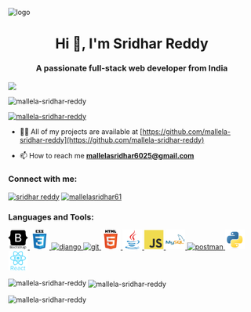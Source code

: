 ![logo](https://mir-s3-cdn-cf.behance.net/project_modules/max_1200/79731568097599.5b50bca477735.jpg)
<h1 align="center">Hi 👋, I'm Sridhar Reddy</h1>
<h3 align="center">A passionate full-stack web developer from India</h3>

<img src="https://ardas-it.com/uploads/images/blogs/giph.gif" align="center" width="500">

<p align="left"> <img src="https://komarev.com/ghpvc/?username=mallela-sridhar-reddy&label=Profile%20views&color=0e75b6&style=flat" alt="mallela-sridhar-reddy" /> </p>

<p align="left"> <a href="https://github.com/ryo-ma/github-profile-trophy"><img src="https://github-profile-trophy.vercel.app/?username=mallela-sridhar-reddy" alt="mallela-sridhar-reddy" /></a> </p>

- 👨‍💻 All of my projects are available at [https://github.com/mallela-sridhar-reddy](https://github.com/mallela-sridhar-reddy)

- 📫 How to reach me **mallelasridhar6025@gmail.com**

<h3 align="left">Connect with me:</h3>
<p align="left">
<a href="https://stackoverflow.com/users/sridhar reddy" target="blank"><img align="center" src="https://raw.githubusercontent.com/rahuldkjain/github-profile-readme-generator/master/src/images/icons/Social/stack-overflow.svg" alt="sridhar reddy" height="30" width="40" /></a>
<a href="https://www.hackerrank.com/mallelasridhar61" target="blank"><img align="center" src="https://raw.githubusercontent.com/rahuldkjain/github-profile-readme-generator/master/src/images/icons/Social/hackerrank.svg" alt="mallelasridhar61" height="30" width="40" /></a>
</p>

<h3 align="left">Languages and Tools:</h3>
<p align="left"> <a href="https://getbootstrap.com" target="_blank" rel="noreferrer"> <img src="https://raw.githubusercontent.com/devicons/devicon/master/icons/bootstrap/bootstrap-plain-wordmark.svg" alt="bootstrap" width="40" height="40"/> </a> <a href="https://www.w3schools.com/css/" target="_blank" rel="noreferrer"> <img src="https://raw.githubusercontent.com/devicons/devicon/master/icons/css3/css3-original-wordmark.svg" alt="css3" width="40" height="40"/> </a> <a href="https://www.djangoproject.com/" target="_blank" rel="noreferrer"> <img src="https://cdn.worldvectorlogo.com/logos/django.svg" alt="django" width="40" height="40"/> </a> <a href="https://git-scm.com/" target="_blank" rel="noreferrer"> <img src="https://www.vectorlogo.zone/logos/git-scm/git-scm-icon.svg" alt="git" width="40" height="40"/> </a> <a href="https://www.w3.org/html/" target="_blank" rel="noreferrer"> <img src="https://raw.githubusercontent.com/devicons/devicon/master/icons/html5/html5-original-wordmark.svg" alt="html5" width="40" height="40"/> </a> <a href="https://www.java.com" target="_blank" rel="noreferrer"> <img src="https://raw.githubusercontent.com/devicons/devicon/master/icons/java/java-original.svg" alt="java" width="40" height="40"/> </a> <a href="https://developer.mozilla.org/en-US/docs/Web/JavaScript" target="_blank" rel="noreferrer"> <img src="https://raw.githubusercontent.com/devicons/devicon/master/icons/javascript/javascript-original.svg" alt="javascript" width="40" height="40"/> </a> <a href="https://www.mysql.com/" target="_blank" rel="noreferrer"> <img src="https://raw.githubusercontent.com/devicons/devicon/master/icons/mysql/mysql-original-wordmark.svg" alt="mysql" width="40" height="40"/> </a> <a href="https://postman.com" target="_blank" rel="noreferrer"> <img src="https://www.vectorlogo.zone/logos/getpostman/getpostman-icon.svg" alt="postman" width="40" height="40"/> </a> <a href="https://www.python.org" target="_blank" rel="noreferrer"> <img src="https://raw.githubusercontent.com/devicons/devicon/master/icons/python/python-original.svg" alt="python" width="40" height="40"/> </a> <a href="https://reactjs.org/" target="_blank" rel="noreferrer"> <img src="https://raw.githubusercontent.com/devicons/devicon/master/icons/react/react-original-wordmark.svg" alt="react" width="40" height="40"/> </a> </p>

<p><img align="left" src="https://github-readme-stats.vercel.app/api/top-langs?username=mallela-sridhar-reddy&show_icons=true&locale=en&layout=compact" alt="mallela-sridhar-reddy" /></p>

<p>&nbsp;<img align="center" src="https://github-readme-stats.vercel.app/api?username=mallela-sridhar-reddy&show_icons=true&locale=en" alt="mallela-sridhar-reddy" /></p>

<p><img align="center" src="https://github-readme-streak-stats.herokuapp.com/?user=mallela-sridhar-reddy&" alt="mallela-sridhar-reddy" /></p>
